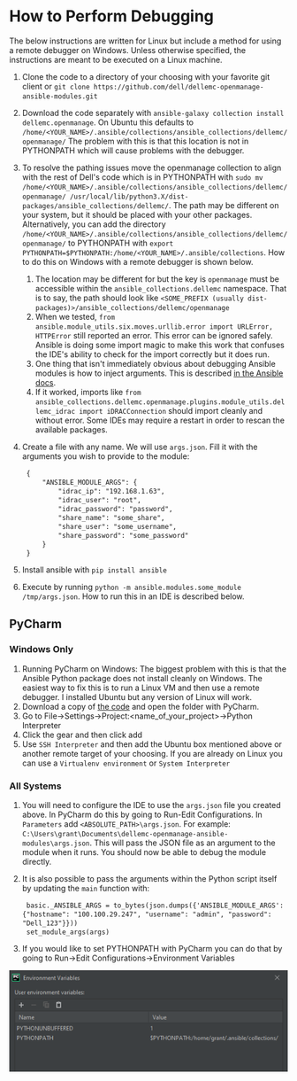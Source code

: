 # How to Perform Debugging

The below instructions are written for Linux but include a method for using a remote debugger on Windows. Unless otherwise specified, the instructions are meant to be executed on a Linux machine.

1. Clone the code to a directory of your choosing with your favorite git client or `git clone https://github.com/dell/dellemc-openmanage-ansible-modules.git`
2. Download the code separately with `ansible-galaxy collection install dellemc.openmanage`. On Ubuntu this defaults to `/home/<YOUR_NAME>/.ansible/collections/ansible_collections/dellemc/openmanage/` The problem with this is that this location is not in PYTHONPATH which will cause problems with the debugger.
3. To resolve the pathing issues move the openmanage collection to align with the rest of Dell's code which is in PYTHONPATH with `sudo mv /home/<YOUR_NAME>/.ansible/collections/ansible_collections/dellemc/openmanage/ /usr/local/lib/python3.X/dist-packages/ansible_collections/dellemc/`. The path may be different on your system, but it should be placed with your other packages. Alternatively, you can add the directory `/home/<YOUR_NAME>/.ansible/collections/ansible_collections/dellemc/openmanage/` to PYTHONPATH with `export PYTHONPATH=$PYTHONPATH:/home/<YOUR_NAME>/.ansible/collections`. How to do this on Windows with a remote debugger is shown below.
    1. The location may be different for but the key is `openmanage` must be accessible within the `ansible_collections.dellemc` namespace. That is to say, the path should look like `<SOME_PREFIX (usually dist-packages)>/ansible_collections/dellemc/openmanage`
    2. When we tested, `from ansible.module_utils.six.moves.urllib.error import URLError, HTTPError` still reported an error. This error can be ignored safely. Ansible is doing some import magic to make this work that confuses the IDE's ability to check for the import correctly but it does run.
    3. One thing that isn't immediately obvious about debugging Ansible modules is how to inject arguments. This is described [in the Ansible docs](https://docs.ansible.com/ansible/latest/dev_guide/developing_modules_general.html#exercising-module-code-locally).
    4. If it worked, imports like `from ansible_collections.dellemc.openmanage.plugins.module_utils.dellemc_idrac import iDRACConnection` should import cleanly and without error. Some IDEs may require a restart in order to rescan the available packages.
4. Create a file with any name. We will use `args.json`. Fill it with the arguments you wish to provide to the module:

        {
            "ANSIBLE_MODULE_ARGS": {
                "idrac_ip": "192.168.1.63",
                "idrac_user": "root",
                "idrac_password": "password",
                "share_name": "some_share",
                "share_user": "some_username",
                "share_password": "some_password"
            }
        }

5. Install ansible with `pip install ansible`
6. Execute by running `python -m ansible.modules.some_module /tmp/args.json`. How to run this in an IDE is described below.

## PyCharm

### Windows Only

1. Running PyCharm on Windows: The biggest problem with this is that the Ansible Python package does not install cleanly on Windows. The easiest way to fix this is to run a Linux VM and then use a remote debugger. I installed Ubuntu but any version of Linux will work.
2. Download a copy of [the code](https://github.com/dell/dellemc-openmanage-ansible-modules) and open the folder with PyCharm.
3. Go to File->Settings->Project:<name_of_your_project>->Python Interpreter
4. Click the gear and then click add
5. Use `SSH Interpreter` and then add the Ubuntu box mentioned above or another remote target of your choosing. If you are already on Linux you can use a `Virtualenv environment` or `System Interpreter`

### All Systems

1. You will need to configure the IDE to use the `args.json` file you created above. In PyCharm do this by going to Run-Edit Configurations. In `Parameters` add `<ABSOLUTE_PATH>\args.json`. For example: `C:\Users\grant\Documents\dellemc-openmanage-ansible-modules\args.json`. This will pass the JSON file as an argument to the module when it runs. You should now be able to debug the module directly.
2. It is also possible to pass the arguments within the Python script itself by updating the `main` function with:

        basic._ANSIBLE_ARGS = to_bytes(json.dumps({'ANSIBLE_MODULE_ARGS': {"hostname": "100.100.29.247", "username": "admin", "password": "Dell_123"}}))
        set_module_args(args)
3. If you would like to set PYTHONPATH with PyCharm you can do that by going to Run->Edit Configurations->Environment Variables

![](images/PYTHONPATH.png)